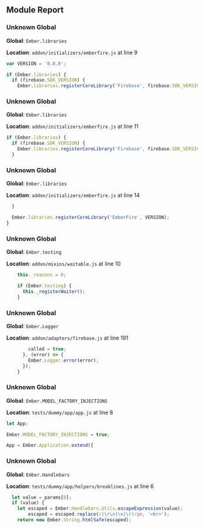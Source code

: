 ## Module Report
### Unknown Global

**Global**: `Ember.libraries`

**Location**: `addon/initializers/emberfire.js` at line 9

```js
var VERSION = '0.0.0';

if (Ember.libraries) {
  if (firebase.SDK_VERSION) {
    Ember.libraries.registerCoreLibrary('Firebase', firebase.SDK_VERSION);
```

### Unknown Global

**Global**: `Ember.libraries`

**Location**: `addon/initializers/emberfire.js` at line 11

```js
if (Ember.libraries) {
  if (firebase.SDK_VERSION) {
    Ember.libraries.registerCoreLibrary('Firebase', firebase.SDK_VERSION);
  }

```

### Unknown Global

**Global**: `Ember.libraries`

**Location**: `addon/initializers/emberfire.js` at line 14

```js
  }

  Ember.libraries.registerCoreLibrary('EmberFire', VERSION);
}

```

### Unknown Global

**Global**: `Ember.testing`

**Location**: `addon/mixins/waitable.js` at line 10

```js
    this._reasons = 0;

    if (Ember.testing) {
      this._registerWaiter();
    }
```

### Unknown Global

**Global**: `Ember.Logger`

**Location**: `addon/adapters/firebase.js` at line 191

```js
        called = true;
      }, (error) => {
        Ember.Logger.error(error);
      });
    }
```

### Unknown Global

**Global**: `Ember.MODEL_FACTORY_INJECTIONS`

**Location**: `tests/dummy/app/app.js` at line 8

```js
let App;

Ember.MODEL_FACTORY_INJECTIONS = true;

App = Ember.Application.extend({
```

### Unknown Global

**Global**: `Ember.Handlebars`

**Location**: `tests/dummy/app/helpers/breaklines.js` at line 6

```js
  let value = params[0];
  if (value) {
    let escaped = Ember.Handlebars.Utils.escapeExpression(value);
        escaped = escaped.replace(/(\r\n|\n|\r)/gm, '<br>');
    return new Ember.String.htmlSafe(escaped);
```
